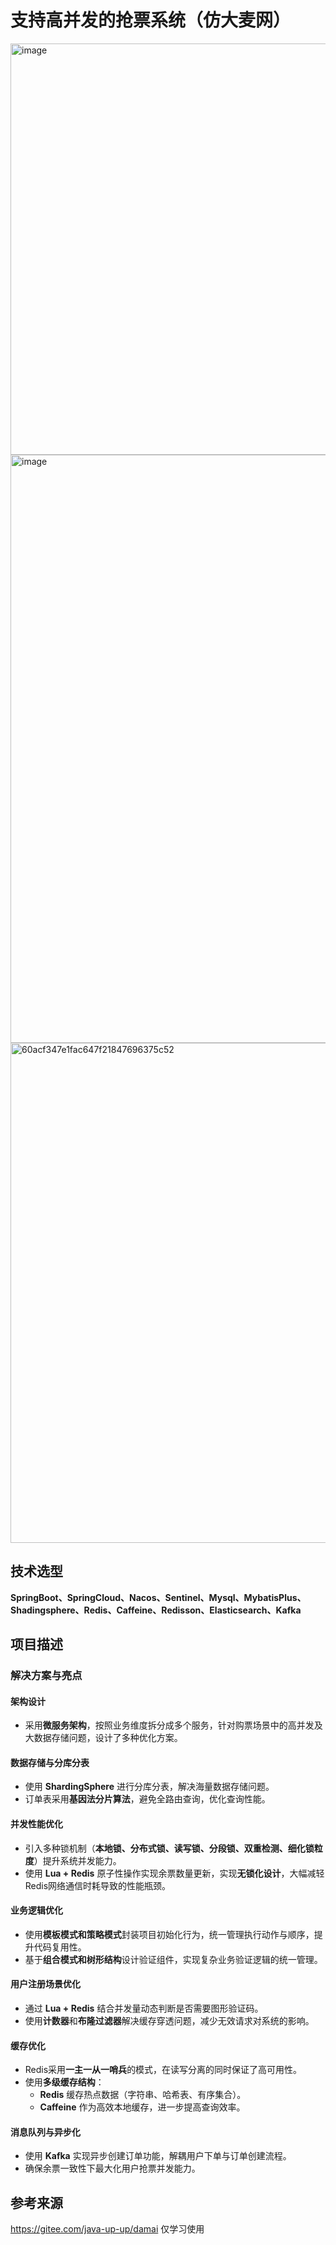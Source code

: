 # 支持高并发的抢票系统（仿大麦网）

<img width="658" alt="image" src="https://github.com/user-attachments/assets/3b833332-f880-4c9b-849d-c911d94023fd" />

<img width="941" alt="image" src="https://github.com/user-attachments/assets/061a4068-6e14-4fc4-bf6a-d8d925b211be" />

<img width="800" alt="60acf347e1fac647f21847696375c52" src="https://github.com/user-attachments/assets/635742e9-4cee-4935-bd00-00ac80600274" />


## 技术选型
**SpringBoot、SpringCloud、Nacos、Sentinel、Mysql、MybatisPlus、Shadingsphere、Redis、Caffeine、Redisson、Elasticsearch、Kafka**

## 项目描述


### 解决方案与亮点

#### 架构设计
- 采用**微服务架构**，按照业务维度拆分成多个服务，针对购票场景中的高并发及大数据存储问题，设计了多种优化方案。

#### 数据存储与分库分表
- 使用 **ShardingSphere** 进行分库分表，解决海量数据存储问题。
- 订单表采用**基因法分片算法**，避免全路由查询，优化查询性能。

#### 并发性能优化
- 引入多种锁机制（**本地锁、分布式锁、读写锁、分段锁、双重检测、细化锁粒度**）提升系统并发能力。
- 使用 **Lua + Redis** 原子性操作实现余票数量更新，实现**无锁化设计**，大幅减轻Redis网络通信时耗导致的性能瓶颈。

#### 业务逻辑优化
- 使用**模板模式和策略模式**封装项目初始化行为，统一管理执行动作与顺序，提升代码复用性。
- 基于**组合模式和树形结构**设计验证组件，实现复杂业务验证逻辑的统一管理。

#### 用户注册场景优化
- 通过 **Lua + Redis** 结合并发量动态判断是否需要图形验证码。
- 使用**计数器**和**布隆过滤器**解决缓存穿透问题，减少无效请求对系统的影响。

#### 缓存优化
- Redis采用**一主一从一哨兵**的模式，在读写分离的同时保证了高可用性。
- 使用**多级缓存结构**：
  - **Redis** 缓存热点数据（字符串、哈希表、有序集合）。
  - **Caffeine** 作为高效本地缓存，进一步提高查询效率。

#### 消息队列与异步化
- 使用 **Kafka** 实现异步创建订单功能，解耦用户下单与订单创建流程。
- 确保余票一致性下最大化用户抢票并发能力。

## 参考来源
https://gitee.com/java-up-up/damai
仅学习使用
